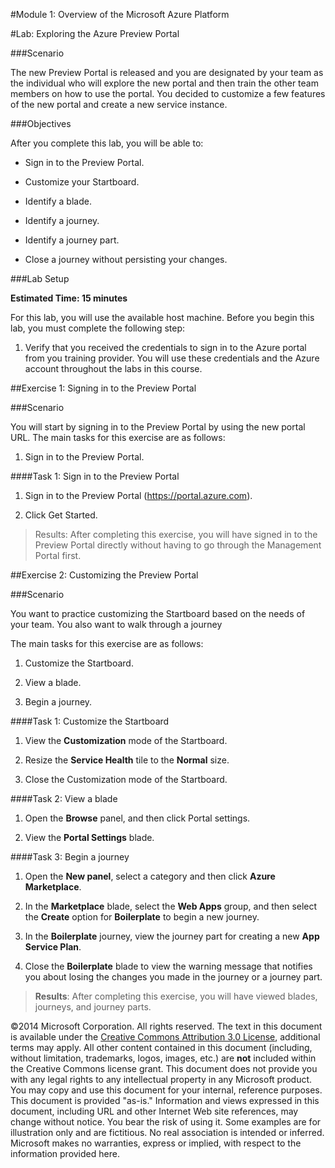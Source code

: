 #Module 1: Overview of the Microsoft Azure Platform

#Lab: Exploring the Azure Preview Portal

###Scenario

The new Preview Portal is released and you are designated by your team as the individual who will explore the new portal and then train the other team members on how to use the portal. You decided to customize a few features of the new portal and create a new service instance.

###Objectives

After you complete this lab, you will be able to:

* Sign in to the Preview Portal.

* Customize your Startboard.

* Identify a blade.

* Identify a journey.

* Identify a journey part.

* Close a journey without persisting your changes.

###Lab Setup

**Estimated Time: 15 minutes**

For this lab, you will use the available host machine. Before you begin this lab, you must complete the following step:

1. Verify that you received the credentials to sign in to the Azure portal from you training provider. You will use these credentials and the Azure account throughout the labs in this course.

##Exercise 1: Signing in to the Preview Portal

###Scenario

You will start by signing in to the Preview Portal by using the new portal URL.
The main tasks for this exercise are as follows:

1. Sign in to the Preview Portal.

####Task 1: Sign in to the Preview Portal

1. Sign in to the Preview Portal (https://portal.azure.com).

2. Click Get Started.

> Results: After completing this exercise, you will have signed in to the Preview Portal directly without having to go through the Management Portal first.

##Exercise 2: Customizing the Preview Portal

###Scenario

You want to practice customizing the Startboard based on the needs of your team. You also want to walk through a journey

The main tasks for this exercise are as follows:

1. Customize the Startboard.

2. View a blade.

3. Begin a journey.

####Task 1: Customize the Startboard

1. View the **Customization** mode of the Startboard.

2. Resize the **Service Health** tile to the **Normal** size.

3. Close the Customization mode of the Startboard.

####Task 2: View a blade

1. Open the **Browse** panel, and then click Portal settings.

2. View the **Portal Settings** blade.

####Task 3: Begin a journey

1. Open the **New panel**, select a category and then click **Azure Marketplace**.

2. In the **Marketplace** blade, select the **Web Apps** group, and then select the **Create** option for **Boilerplate** to begin a new journey.

3. In the **Boilerplate** journey, view the journey part for creating a new **App Service Plan**.

4. Close the **Boilerplate** blade to view the warning message that notifies you about losing the changes you made in the journey or a journey part.

> **Results**: After completing this exercise, you will have viewed blades, journeys, and journey parts.

©2014 Microsoft Corporation. All rights reserved.  The text in this document is available under the [Creative Commons Attribution 3.0 License](https://creativecommons.org/licenses/by/3.0/legalcode "Creative Commons Attribution 3.0 License"), additional terms may apply.  All other content contained in this document (including, without limitation, trademarks, logos, images, etc.) are **not** included within the Creative Commons license grant.  This document does not provide you with any legal rights to any intellectual property in any Microsoft product. You may copy and use this document for your internal, reference purposes.  
This document is provided "as-is." Information and views expressed in this document, including URL and other Internet Web site references, may change without notice. You bear the risk of using it. Some examples are for illustration only and are fictitious. No real association is intended or inferred. Microsoft makes no warranties, express or implied, with respect to the information provided here.  
